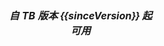 <table  style="width:250px;">
   <thead>
     <tr>
	 <td style="text-align: center"><strong><em>自 TB 版本 {{sinceVersion}} 起可用</em></strong></td>
     </tr>
   </thead>
</table>